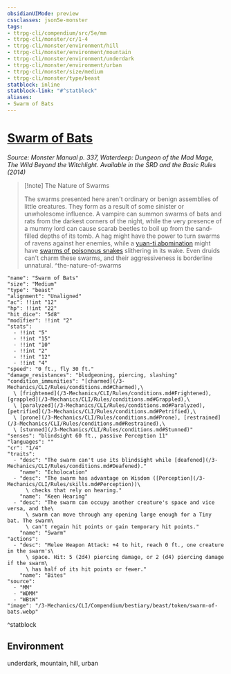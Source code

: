 ```yaml
---
obsidianUIMode: preview
cssclasses: json5e-monster
tags:
- ttrpg-cli/compendium/src/5e/mm
- ttrpg-cli/monster/cr/1-4
- ttrpg-cli/monster/environment/hill
- ttrpg-cli/monster/environment/mountain
- ttrpg-cli/monster/environment/underdark
- ttrpg-cli/monster/environment/urban
- ttrpg-cli/monster/size/medium
- ttrpg-cli/monster/type/beast
statblock: inline
statblock-link: "#^statblock"
aliases:
- Swarm of Bats
---
```

# [Swarm of Bats](3-Mechanics\CLI\Compendium\bestiary\beast/swarm-of-bats.md)
*Source: Monster Manual p. 337, Waterdeep: Dungeon of the Mad Mage, The Wild Beyond the Witchlight. Available in the <span title='Systems Reference Document (5.1)'>SRD</span> and the Basic Rules (2014)*  

> [!note] The Nature of Swarms
> 
> The swarms presented here aren't ordinary or benign assemblies of little creatures. They form as a result of some sinister or unwholesome influence. A vampire can summon swarms of bats and rats from the darkest corners of the night, while the very presence of a mummy lord can cause scarab beetles to boil up from the sand-filled depths of its tomb. A hag might have the power to turn swarms of ravens against her enemies, while a [yuan-ti abomination](/3-Mechanics/CLI/Compendium/bestiary/monstrosity/yuan-ti-abomination.md) might have [swarms of poisonous snakes](/3-Mechanics/CLI/Compendium/bestiary/beast/swarm-of-poisonous-snakes.md) slithering in its wake. Even druids can't charm these swarms, and their aggressiveness is borderline unnatural.
^the-nature-of-swarms

```statblock
"name": "Swarm of Bats"
"size": "Medium"
"type": "beast"
"alignment": "Unaligned"
"ac": !!int "12"
"hp": !!int "22"
"hit_dice": "5d8"
"modifier": !!int "2"
"stats":
  - !!int "5"
  - !!int "15"
  - !!int "10"
  - !!int "2"
  - !!int "12"
  - !!int "4"
"speed": "0 ft., fly 30 ft."
"damage_resistances": "bludgeoning, piercing, slashing"
"condition_immunities": "[charmed](/3-Mechanics/CLI/Rules/conditions.md#Charmed),\
  \ [frightened](/3-Mechanics/CLI/Rules/conditions.md#Frightened), [grappled](/3-Mechanics/CLI/Rules/conditions.md#Grappled),\
  \ [paralyzed](/3-Mechanics/CLI/Rules/conditions.md#Paralyzed), [petrified](/3-Mechanics/CLI/Rules/conditions.md#Petrified),\
  \ [prone](/3-Mechanics/CLI/Rules/conditions.md#Prone), [restrained](/3-Mechanics/CLI/Rules/conditions.md#Restrained),\
  \ [stunned](/3-Mechanics/CLI/Rules/conditions.md#Stunned)"
"senses": "blindsight 60 ft., passive Perception 11"
"languages": ""
"cr": "1/4"
"traits":
  - "desc": "The swarm can't use its blindsight while [deafened](/3-Mechanics/CLI/Rules/conditions.md#Deafened)."
    "name": "Echolocation"
  - "desc": "The swarm has advantage on Wisdom ([Perception](/3-Mechanics/CLI/Rules/skills.md#Perception))\
      \ checks that rely on hearing."
    "name": "Keen Hearing"
  - "desc": "The swarm can occupy another creature's space and vice versa, and the\
      \ swarm can move through any opening large enough for a Tiny bat. The swarm\
      \ can't regain hit points or gain temporary hit points."
    "name": "Swarm"
"actions":
  - "desc": "Melee Weapon Attack: +4 to hit, reach 0 ft., one creature in the swarm's\
      \ space. Hit: 5 (2d4) piercing damage, or 2 (d4) piercing damage if the swarm\
      \ has half of its hit points or fewer."
    "name": "Bites"
"source":
  - "MM"
  - "WDMM"
  - "WBtW"
"image": "/3-Mechanics/CLI/Compendium/bestiary/beast/token/swarm-of-bats.webp"
```
^statblock

## Environment

underdark, mountain, hill, urban